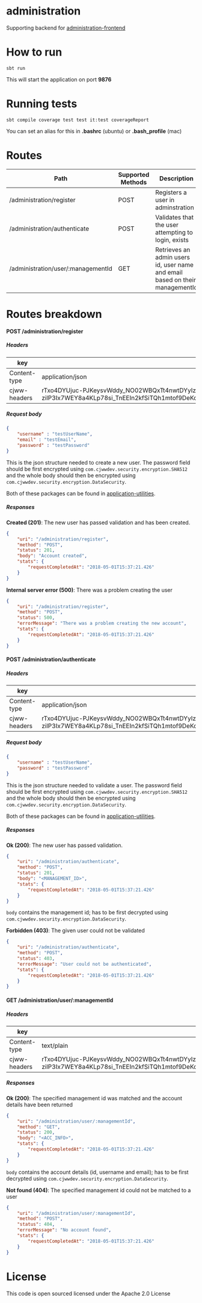 # administration

Supporting backend for [administration-frontend](http://github.com/cjww-development/administration-frontend)

# How to run
```sbtshell
sbt run
```

This will start the application on port **9876**

# Running tests
```sbtshell
sbt compile coverage test test it:test coverageReport
```

You can set an alias for this in **.bashrc** (ubuntu) or **.bash_profile** (mac)

# Routes
|                    Path              | Supported Methods |                                   Description                                |
| -------------------------------------| ------------------| ---------------------------------------------------------------------------- |
|  /administration/register            |        POST       | Registers a user in adminstration                                            |
|  /administration/authenticate        |        POST       | Validates that the user attempting to login, exists                          |
|  /administration/user/:managementId  |        GET        | Retrieves an admin users id, user name and email based on their managementId |

# Routes breakdown

#### POST /administration/register

##### Headers
|       key        |       value      |
|------------------|------------------|
|   Content-type   | application/json | 
|   cjww-headers   | rTxo4DYUjuc-PJKeysvWddy_NO02WBQxTt4nwtDYyIzHKc4DJqR7-zilP3Ix7WEY8a4KLp78si_TnEEIn2kfSiTQh1mtof9DeKqnYmheQnfDve2iW2GgH585LsBd0IcOO2J8XAUnj1Al8I3PiK9xsg |

##### Request body
```json
{
    "username" : "testUserName",
    "email" : "testEmail",
    "password" : "testPassword"
}
```

This is the json structure needed to create a new user. The password field should be first encrypted using `com.cjwwdev.security.encryption.SHA512` and the whole body should then be encrypted using `com.cjwwdev.security.encryption.DataSecurity`.

Both of these packages can be found in [application-utilities](http://github.com/cjww-development/application-utilities).

##### Responses
**Created (201)**: The new user has passed validation and has been created.
```json
{
    "uri": "/administration/register",
    "method": "POST",
    "status": 201,
    "body": "Account created",
    "stats": {
        "requestCompletedAt": "2018-05-01T15:37:21.426"
    }
}
```


**Internal server error (500)**: There was a problem creating the user
```json
{
    "uri": "/administration/register",
    "method": "POST",
    "status": 500,
    "errorMessage": "There was a problem creating the new account",
    "stats": {
        "requestCompletedAt": "2018-05-01T15:37:21.426"
    }
}
```

#### POST /administration/authenticate

##### Headers
|       key        |       value      |
|------------------|------------------|
|   Content-type   | application/json | 
|   cjww-headers   | rTxo4DYUjuc-PJKeysvWddy_NO02WBQxTt4nwtDYyIzHKc4DJqR7-zilP3Ix7WEY8a4KLp78si_TnEEIn2kfSiTQh1mtof9DeKqnYmheQnfDve2iW2GgH585LsBd0IcOO2J8XAUnj1Al8I3PiK9xsg |

##### Request body
```json
{
    "username" : "testUserName",
    "password" : "testPassword"
}
```

This is the json structure needed to validate a user. The password field should be first encrypted using `com.cjwwdev.security.encryption.SHA512` and the whole body should then be encrypted using `com.cjwwdev.security.encryption.DataSecurity`.

Both of these packages can be found in [application-utilities](http://github.com/cjww-development/application-utilities).

##### Responses
**Ok (200)**: The new user has passed validation.
```json
{
    "uri": "/administration/authenticate",
    "method": "POST",
    "status": 201,
    "body": "<MANAGEMENT_ID>",
    "stats": {
        "requestCompletedAt": "2018-05-01T15:37:21.426"
    }
}
```

`body` contains the management id; has to be first decrypted using `com.cjwwdev.security.encryption.DataSecurity`.


**Forbidden (403)**: The given user could not be validated
```json
{
    "uri": "/administration/authenticate",
    "method": "POST",
    "status": 403,
    "errorMessage": "User could not be authenticated",
    "stats": {
        "requestCompletedAt": "2018-05-01T15:37:21.426"
    }
}
```

#### GET /administration/user/:managementId

##### Headers
|       key        |       value      |
|------------------|------------------|
|   Content-type   | text/plain | 
|   cjww-headers   | rTxo4DYUjuc-PJKeysvWddy_NO02WBQxTt4nwtDYyIzHKc4DJqR7-zilP3Ix7WEY8a4KLp78si_TnEEIn2kfSiTQh1mtof9DeKqnYmheQnfDve2iW2GgH585LsBd0IcOO2J8XAUnj1Al8I3PiK9xsg |

##### Responses
**Ok (200)**: The specified management id was matched and the account details have been returned
```json
{
    "uri": "/administration/user/:managementId",
    "method": "GET",
    "status": 200,
    "body": "<ACC_INFO>",
    "stats": {
        "requestCompletedAt": "2018-05-01T15:37:21.426"
    }
}
```

`body` contains the account details (id, username and email); has to be first decrypted using `com.cjwwdev.security.encryption.DataSecurity`.


**Not found (404)**: The specified management id could not be matched to a user
```json
{
    "uri": "/administration/user/:managementId",
    "method": "POST",
    "status": 404,
    "errorMessage": "No account found",
    "stats": {
        "requestCompletedAt": "2018-05-01T15:37:21.426"
    }
}
```
                  
License
=======
This code is open sourced licensed under the Apache 2.0 License